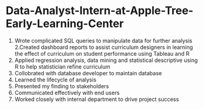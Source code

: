 # Data-Analyst-Intern-at-Apple-Tree-Early-Learning-Center

1. Wrote complicated SQL queries to manipulate data for further analysis 
2.Created dashboard reports to assist curriculum designers in learning the effect of curriculum on student performance using Tableau and R
3. Applied regression analysis, data mining and statistical descriptive using R to help statistician refine curriculum
4. Collobrated with database developer to maintain database
5. Learned the lifecycle of analysis
6. Presented my finding to stakeholders
7. Communicated effectively with end users
8. Worked closely with internal department to drive project success






